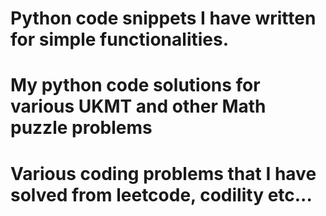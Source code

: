 # Python code snippets I have written for simple functionalities.
# My python code solutions for various UKMT and other Math puzzle problems
# Various coding problems that I have solved from leetcode, codility etc...
